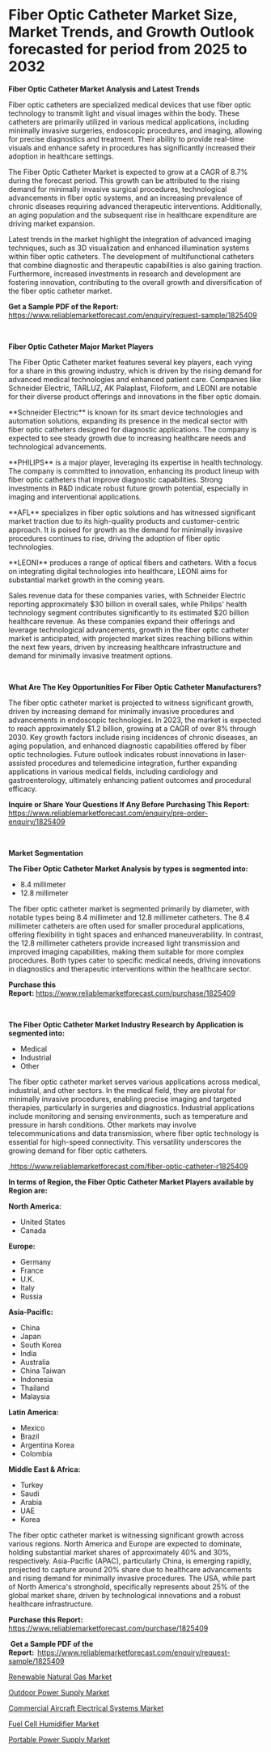 <p><h1>Fiber Optic Catheter Market Size, Market Trends, and Growth Outlook forecasted for period from 2025 to 2032</h1></p><p><strong>Fiber Optic Catheter Market Analysis and Latest Trends</strong></p>
<p><p>Fiber optic catheters are specialized medical devices that use fiber optic technology to transmit light and visual images within the body. These catheters are primarily utilized in various medical applications, including minimally invasive surgeries, endoscopic procedures, and imaging, allowing for precise diagnostics and treatment. Their ability to provide real-time visuals and enhance safety in procedures has significantly increased their adoption in healthcare settings.</p><p>The Fiber Optic Catheter Market is expected to grow at a CAGR of 8.7% during the forecast period. This growth can be attributed to the rising demand for minimally invasive surgical procedures, technological advancements in fiber optic systems, and an increasing prevalence of chronic diseases requiring advanced therapeutic interventions. Additionally, an aging population and the subsequent rise in healthcare expenditure are driving market expansion.</p><p>Latest trends in the market highlight the integration of advanced imaging techniques, such as 3D visualization and enhanced illumination systems within fiber optic catheters. The development of multifunctional catheters that combine diagnostic and therapeutic capabilities is also gaining traction. Furthermore, increased investments in research and development are fostering innovation, contributing to the overall growth and diversification of the fiber optic catheter market.</p></p>
<p><strong>Get a Sample PDF of the Report:&nbsp;</strong> <a href="https://www.reliablemarketforecast.com/enquiry/request-sample/1825409?utm_campaign=1130&utm_medium=2&utm_source=Github&utm_content=ia&utm_term=07042025&utm_id=fiber-optic-catheter">https://www.reliablemarketforecast.com/enquiry/request-sample/1825409</a></p>
<p>&nbsp;</p>
<p><strong>Fiber Optic Catheter Major Market Players</strong></p>
<p><p>The Fiber Optic Catheter market features several key players, each vying for a share in this growing industry, which is driven by the rising demand for advanced medical technologies and enhanced patient care. Companies like Schneider Electric, TARLUZ, AK Palaplast, Filoform, and LEONI are notable for their diverse product offerings and innovations in the fiber optic domain.</p><p>**Schneider Electric** is known for its smart device technologies and automation solutions, expanding its presence in the medical sector with fiber optic catheters designed for diagnostic applications. The company is expected to see steady growth due to increasing healthcare needs and technological advancements.</p><p>**PHILIPS** is a major player, leveraging its expertise in health technology. The company is committed to innovation, enhancing its product lineup with fiber optic catheters that improve diagnostic capabilities. Strong investments in R&D indicate robust future growth potential, especially in imaging and interventional applications.</p><p>**AFL** specializes in fiber optic solutions and has witnessed significant market traction due to its high-quality products and customer-centric approach. It is poised for growth as the demand for minimally invasive procedures continues to rise, driving the adoption of fiber optic technologies.</p><p>**LEONI** produces a range of optical fibers and catheters. With a focus on integrating digital technologies into healthcare, LEONI aims for substantial market growth in the coming years.</p><p>Sales revenue data for these companies varies, with Schneider Electric reporting approximately $30 billion in overall sales, while Philips' health technology segment contributes significantly to its estimated $20 billion healthcare revenue. As these companies expand their offerings and leverage technological advancements, growth in the fiber optic catheter market is anticipated, with projected market sizes reaching billions within the next few years, driven by increasing healthcare infrastructure and demand for minimally invasive treatment options.</p></p>
<p>&nbsp;</p>
<p><strong>What Are The Key Opportunities For Fiber Optic Catheter Manufacturers?</strong></p>
<p><p>The fiber optic catheter market is projected to witness significant growth, driven by increasing demand for minimally invasive procedures and advancements in endoscopic technologies. In 2023, the market is expected to reach approximately $1.2 billion, growing at a CAGR of over 8% through 2030. Key growth factors include rising incidences of chronic diseases, an aging population, and enhanced diagnostic capabilities offered by fiber optic technologies. Future outlook indicates robust innovations in laser-assisted procedures and telemedicine integration, further expanding applications in various medical fields, including cardiology and gastroenterology, ultimately enhancing patient outcomes and procedural efficacy.</p></p>
<p><strong>Inquire or Share Your Questions If Any Before Purchasing This Report:</strong> <a href="https://www.reliablemarketforecast.com/enquiry/pre-order-enquiry/1825409?utm_campaign=1130&utm_medium=2&utm_source=Github&utm_content=ia&utm_term=07042025&utm_id=fiber-optic-catheter">https://www.reliablemarketforecast.com/enquiry/pre-order-enquiry/1825409</a></p>
<p>&nbsp;</p>
<p><strong>Market Segmentation</strong></p>
<p><strong>The Fiber Optic Catheter Market Analysis by types is segmented into:</strong></p>
<p><ul><li>8.4 millimeter</li><li>12.8 millimeter</li></ul></p>
<p><p>The fiber optic catheter market is segmented primarily by diameter, with notable types being 8.4 millimeter and 12.8 millimeter catheters. The 8.4 millimeter catheters are often used for smaller procedural applications, offering flexibility in tight spaces and enhanced maneuverability. In contrast, the 12.8 millimeter catheters provide increased light transmission and improved imaging capabilities, making them suitable for more complex procedures. Both types cater to specific medical needs, driving innovations in diagnostics and therapeutic interventions within the healthcare sector.</p></p>
<p><strong>Purchase this Report:&nbsp;</strong><a href="https://www.reliablemarketforecast.com/purchase/1825409?utm_campaign=1130&utm_medium=2&utm_source=Github&utm_content=ia&utm_term=07042025&utm_id=fiber-optic-catheter">https://www.reliablemarketforecast.com/purchase/1825409</a></p>
<p>&nbsp;</p>
<p><strong>The Fiber Optic Catheter Market Industry Research by Application is segmented into:</strong></p>
<p><ul><li>Medical</li><li>Industrial</li><li>Other</li></ul></p>
<p><p>The fiber optic catheter market serves various applications across medical, industrial, and other sectors. In the medical field, they are pivotal for minimally invasive procedures, enabling precise imaging and targeted therapies, particularly in surgeries and diagnostics. Industrial applications include monitoring and sensing environments, such as temperature and pressure in harsh conditions. Other markets may involve telecommunications and data transmission, where fiber optic technology is essential for high-speed connectivity. This versatility underscores the growing demand for fiber optic catheters.</p></p>
<p><a href="https://www.reliablemarketforecast.com/fiber-optic-catheter-r1825409?utm_campaign=1130&utm_medium=2&utm_source=Github&utm_content=ia&utm_term=07042025&utm_id=fiber-optic-catheter">&nbsp;https://www.reliablemarketforecast.com/fiber-optic-catheter-r1825409</a></p>
<p><strong>In terms of Region, the Fiber Optic Catheter Market Players available by Region are:</strong></p>
<p>
    <p> <strong> North America: </strong>
        <ul>
            <li>United States</li>
            <li>Canada</li>
        </ul>
        </p> 
    <p> <strong> Europe: </strong>
        <ul>
            <li>Germany</li>
            <li>France</li>
            <li>U.K.</li>
            <li>Italy</li>
            <li>Russia</li>
        </ul>
        </p> 
    <p> <strong> Asia-Pacific: </strong>
        <ul>
            <li>China</li>
            <li>Japan</li>
            <li>South Korea</li>
            <li>India</li>
            <li>Australia</li>
            <li>China Taiwan</li>
            <li>Indonesia</li>
            <li>Thailand</li>
            <li>Malaysia</li>
        </ul>
        </p> 
    <p> <strong> Latin America: </strong>
        <ul>
            <li>Mexico</li>
            <li>Brazil</li>
            <li>Argentina Korea</li>
            <li>Colombia</li>
        </ul>
        </p> 
    <p> <strong> Middle East & Africa: </strong>
        <ul>
            <li>Turkey</li>
            <li>Saudi</li>
            <li>Arabia</li>
            <li>UAE</li>
            <li>Korea</li>
        </ul>
    </p>
    </p>
<p><p>The fiber optic catheter market is witnessing significant growth across various regions. North America and Europe are expected to dominate, holding substantial market shares of approximately 40% and 30%, respectively. Asia-Pacific (APAC), particularly China, is emerging rapidly, projected to capture around 20% share due to healthcare advancements and rising demand for minimally invasive procedures. The USA, while part of North America's stronghold, specifically represents about 25% of the global market share, driven by technological innovations and a robust healthcare infrastructure.</p></p>
<p><strong>Purchase this Report: </strong><a href="https://www.reliablemarketforecast.com/purchase/1825409?utm_campaign=1130&utm_medium=2&utm_source=Github&utm_content=ia&utm_term=07042025&utm_id=fiber-optic-catheter">https://www.reliablemarketforecast.com/purchase/1825409</a></p>
<p>&nbsp;<strong>Get a Sample PDF of the Report:&nbsp;&nbsp;</strong><a href="https://www.reliablemarketforecast.com/enquiry/request-sample/1825409?utm_campaign=1130&utm_medium=2&utm_source=Github&utm_content=ia&utm_term=07042025&utm_id=fiber-optic-catheter">https://www.reliablemarketforecast.com/enquiry/request-sample/1825409</a></p>
<p><strong></strong></p>
<p><p><a href="https://github.com/sibellanikmn/Market-Research-Report-List-1/blob/main/renewable-natural-gas-market.md?utm_campaign=1130&utm_medium=2&utm_source=Github&utm_content=ia&utm_term=07042025&utm_id=fiber-optic-catheter">Renewable Natural Gas Market</a></p><p><a href="https://github.com/dickstoscopg/Market-Research-Report-List-1/blob/main/outdoor-power-supply-market.md?utm_campaign=1130&utm_medium=2&utm_source=Github&utm_content=ia&utm_term=07042025&utm_id=fiber-optic-catheter">Outdoor Power Supply Market</a></p><p><a href="https://github.com/foustzelmsdv/Market-Research-Report-List-1/blob/main/commercial-aircraft-electrical-systems-market.md?utm_campaign=1130&utm_medium=2&utm_source=Github&utm_content=ia&utm_term=07042025&utm_id=fiber-optic-catheter">Commercial Aircraft Electrical Systems Market</a></p><p><a href="https://github.com/ceranamaduvq/Market-Research-Report-List-1/blob/main/fuel-cell-humidifier-market.md?utm_campaign=1130&utm_medium=2&utm_source=Github&utm_content=ia&utm_term=07042025&utm_id=fiber-optic-catheter">Fuel Cell Humidifier Market</a></p><p><a href="https://github.com/geresalgieaz/Market-Research-Report-List-1/blob/main/portable-power-supply-market.md?utm_campaign=1130&utm_medium=2&utm_source=Github&utm_content=ia&utm_term=07042025&utm_id=fiber-optic-catheter">Portable Power Supply Market</a></p></p>